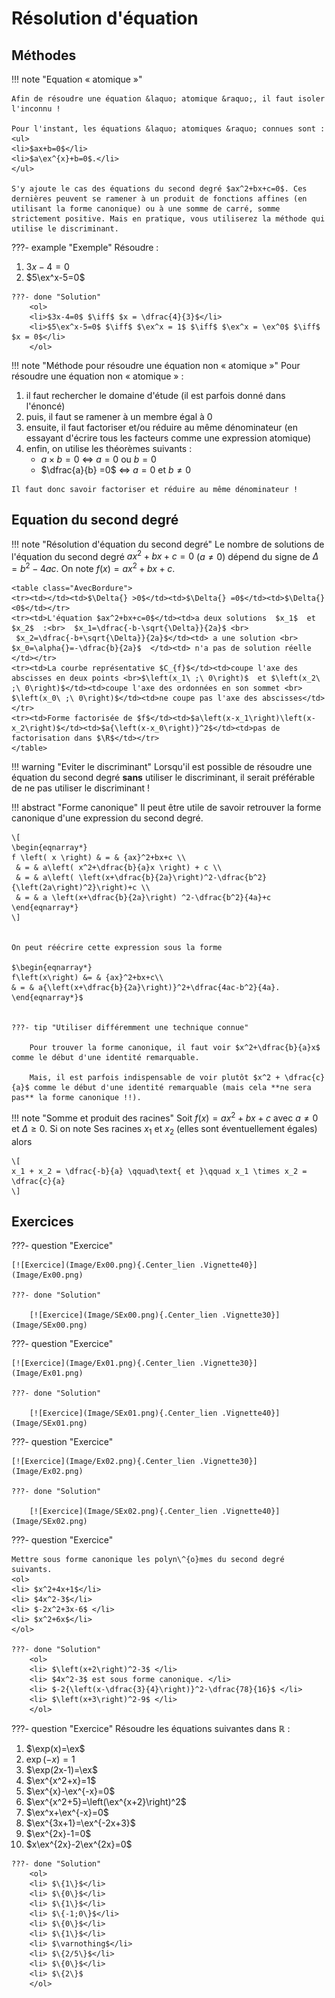 # Résolution d'équation

## Méthodes

!!! note "Equation &laquo; atomique &raquo;"

    Afin de résoudre une équation &laquo; atomique &raquo;, il faut isoler l'inconnu !

    Pour l'instant, les équations &laquo; atomiques &raquo; connues sont :
    <ul>
    <li>$ax+b=0$</li>
    <li>$a\ex^{x}+b=0$.</li>
    </ul>

    S'y ajoute le cas des équations du second degré $ax^2+bx+c=0$. Ces dernières peuvent se ramener à un produit de fonctions affines (en utilisant la forme canonique) ou à une somme de carré, somme strictement positive. Mais en pratique, vous utiliserez la méthode qui utilise le discriminant.

???- example "Exemple"
    Résoudre :
    <ol>
    <li>$3x-4=0$</li>
    <li>$5\ex^x-5=0$</li>
    </ol>

    ???- done "Solution"
        <ol>
        <li>$3x-4=0$ $\iff$ $x = \dfrac{4}{3}$</li>
        <li>$5\ex^x-5=0$ $\iff$ $\ex^x = 1$ $\iff$ $\ex^x = \ex^0$ $\iff$ $x = 0$</li>
        </ol>

!!! note "Méthode pour résoudre une équation non &laquo; atomique &raquo;"
    Pour résoudre une équation non &laquo; atomique &raquo; : 
    <ol>
    <li>il faut rechercher le domaine d'étude (il est parfois donné dans l'énoncé)</li>
    <li>puis, il faut se ramener à un membre  égal à 0</li>
    <li>ensuite, il faut factoriser et/ou réduire au même dénominateur (en essayant d'écrire tous les facteurs comme une expression atomique) </li>
    <li>enfin, on utilise les théorèmes suivants :
    <ul>
    <li>$a\times b =0$ $\iff$ $a = 0$ ou $b = 0$ </li>
    <li>$\dfrac{a}{b} =0$ $\iff$ $a = 0$ et $b \neq 0$ </li>
    </ul></li>
    </ol>

    Il faut donc savoir factoriser et réduire au même dénominateur !

## Equation du second degré

!!! note "Résolution d'équation du second degré"
    Le nombre de <span id="sol_sec_deg">solutions de l'équation du second degré</span> $ax^2+bx+c=0$ ($a \neq 0$) dépend du signe de $\Delta = b^2 - 4ac$. On note $f(x) = ax^2+bx+c$.

    <table class="AvecBordure">
    <tr><td></td><td>$\Delta{} >0$</td><td>$\Delta{} =0$</td><td>$\Delta{} <0$</td></tr>
    <tr><td>L'équation $ax^2+bx+c=0$</td><td>a deux solutions  $x_1$  et  $x_2$  :<br>  $x_1=\dfrac{-b-\sqrt{\Delta}}{2a}$ <br> 
     $x_2=\dfrac{-b+\sqrt{\Delta}}{2a}$</td><td> a une solution <br> $x_0=\alpha{}=-\dfrac{b}{2a}$  </td><td> n'a pas de solution réelle </td></tr>
    <tr><td>La courbe représentative $C_{f}$</td><td>coupe l'axe des abscisses en deux points <br>$\left(x_1\ ;\ 0\right)$  et $\left(x_2\ ;\ 0\right)$</td><td>coupe l'axe des ordonnées en son sommet <br> $\left(x_0\ ;\ 0\right)$</td><td>ne coupe pas l'axe des abscisses</td>
    </tr>    
    <tr><td>Forme factorisée de $f$</td><td>$a\left(x-x_1\right)\left(x-x_2\right)$</td><td>$a{\left(x-x_0\right)}^2$</td><td>pas de factorisation dans $\R$</td></tr>
    </table>

!!! warning "Eviter le discriminant"
    Lorsqu'il est possible de résoudre une équation du second degré **sans** utiliser le discriminant, il serait préférable de ne pas utiliser le discriminant !

!!! abstract "Forme canonique"
    Il peut être utile de savoir retrouver la forme canonique d'une expression du second degré.
    
    \[
    \begin{eqnarray*}
    f \left( x \right) & = & {ax}^2+bx+c \\
     & = & a\left( x^2+\dfrac{b}{a}x \right) + c \\
     & = & a\left( \left(x+\dfrac{b}{2a}\right)^2-\dfrac{b^2}{\left(2a\right)^2}\right)+c \\
     & = & a \left(x+\dfrac{b}{2a}\right) ^2-\dfrac{b^2}{4a}+c
    \end{eqnarray*}
    \]


    On peut réécrire cette expression sous la forme
  
    $\begin{eqnarray*}
    f\left(x\right) &= & {ax}^2+bx+c\\
    & = & a{\left(x+\dfrac{b}{2a}\right)}^2+\dfrac{4ac-b^2}{4a}.
    \end{eqnarray*}$


    ???- tip "Utiliser différemment une technique connue"

        Pour trouver la forme canonique, il faut voir $x^2+\dfrac{b}{a}x$ comme le début d'une identité remarquable. 

        Mais, il est parfois indispensable de voir plutôt $x^2 + \dfrac{c}{a}$ comme le début d'une identité remarquable (mais cela **ne sera pas** la forme canonique !!).

!!! note "Somme et produit des racines"
    Soit $f(x) = ax^2+bx+c$ avec $a\neq 0$ et $\Delta\geq 0$. Si on note Ses racines $x_1$ et $x_2$ (elles sont éventuellement égales) alors

    \[
    x_1 + x_2 = \dfrac{-b}{a} \qquad\text{ et }\qquad x_1 \times x_2 = \dfrac{c}{a}
    \]

## Exercices

???- question "Exercice"

    [![Exercice](Image/Ex00.png){.Center_lien .Vignette40}](Image/Ex00.png)

    ???- done "Solution"

        [![Exercice](Image/SEx00.png){.Center_lien .Vignette30}](Image/SEx00.png)

???- question "Exercice"

    [![Exercice](Image/Ex01.png){.Center_lien .Vignette30}](Image/Ex01.png)

    ???- done "Solution"

        [![Exercice](Image/SEx01.png){.Center_lien .Vignette40}](Image/SEx01.png)

???- question "Exercice"

    [![Exercice](Image/Ex02.png){.Center_lien .Vignette30}](Image/Ex02.png)

    ???- done "Solution"

        [![Exercice](Image/SEx02.png){.Center_lien .Vignette40}](Image/SEx02.png)

???- question "Exercice"

    Mettre sous forme canonique les polyn\^{o}mes du second degré suivants.
    <ol>
    <li> $x^2+4x+1$</li>
    <li> $4x^2-3$</li>
    <li> $-2x^2+3x-6$ </li>
    <li> $x^2+6x$</li>
    </ol>

    ???- done "Solution"
        <ol>
        <li> $\left(x+2\right)^2-3$ </li>
        <li> $4x^2-3$ est sous forme canonique. </li>
        <li> $-2{\left(x-\dfrac{3}{4}\right)}^2-\dfrac{78}{16}$ </li>
        <li> $\left(x+3\right)^2-9$ </li>
        </ol>

???- question "Exercice"
    Résoudre les équations suivantes dans $\mathbb{R}$ :
    <ol>
    <li> $\exp(x)=\ex$</li>
    <li> $\exp(-x)=1$</li>
    <li> $\exp(2x-1)=\ex$</li>
    <li> $\ex^{x^2+x}=1$</li>
    <li> $\ex^{x}-\ex^{-x}=0$</li>
    <li> $\ex^{x^2+5}=\left(\ex^{x+2}\right)^2$</li>
    <li> $\ex^x+\ex^{-x}=0$</li>
    <li> $\ex^{3x+1}=\ex^{-2x+3}$</li>
    <li> $\ex^{2x}-1=0$</li>
    <li> $x\ex^{2x}-2\ex^{2x}=0$
    </ol>
    
    ???- done "Solution"
        <ol>
        <li> $\{1\}$</li>
        <li> $\{0\}$</li>
        <li> $\{1\}$</li>
        <li> $\{-1;0\}$</li>
        <li> $\{0\}$</li>
        <li> $\{1\}$</li>
        <li> $\varnothing$</li>
        <li> $\{2/5\}$</li>
        <li> $\{0\}$</li>
        <li> $\{2\}$
        </ol>